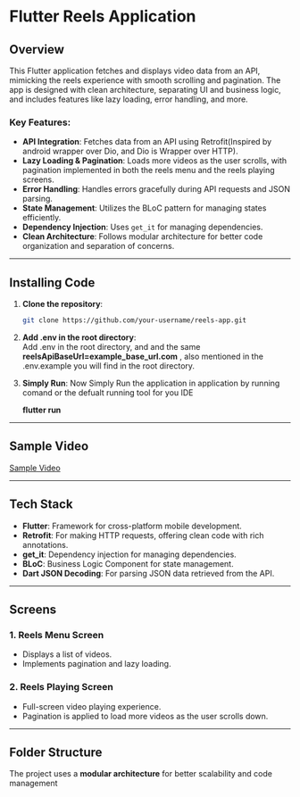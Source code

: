 # Flutter Reels Application

## Overview
This Flutter application fetches and displays video data from an API, mimicking the reels experience with smooth scrolling and pagination. The app is designed with clean architecture, separating UI and business logic, and includes features like lazy loading, error handling, and more.

### Key Features:
- **API Integration**: Fetches data from an API using Retrofit(Inspired by android wrapper over Dio, and Dio is Wrapper over HTTP).
- **Lazy Loading & Pagination**: Loads more videos as the user scrolls, with pagination implemented in both the reels menu and the reels playing screens.
- **Error Handling**: Handles errors gracefully during API requests and JSON parsing.
- **State Management**: Utilizes the BLoC pattern for managing states efficiently.
- **Dependency Injection**: Uses `get_it` for managing dependencies.
- **Clean Architecture**: Follows modular architecture for better code organization and separation of concerns.

---

## Installing Code

1. **Clone the repository**:
   ```bash
   git clone https://github.com/your-username/reels-app.git

2. **Add .env in the root directory**:   
      Add .env in the root directory, and and the same **reelsApiBaseUrl=example_base_url.com** , also mentioned in the .env.example you will find in the root directory.

1. **Simply Run**:
   Now Simply Run the application in application by running comand or the defualt running tool for you IDE

   **flutter run**     


---

## Sample Video

 [Sample Video](https://streamable.com/00jdl5)

---

## Tech Stack

- **Flutter**: Framework for cross-platform mobile development.
- **Retrofit**: For making HTTP requests, offering clean code with rich annotations.
- **get_it**: Dependency injection for managing dependencies.
- **BLoC**: Business Logic Component for state management.
- **Dart JSON Decoding**: For parsing JSON data retrieved from the API.

---

## Screens

### 1. **Reels Menu Screen**
   - Displays a list of videos.
   - Implements pagination and lazy loading.

### 2. **Reels Playing Screen**
   - Full-screen video playing experience.
   - Pagination is applied to load more videos as the user scrolls down.

---

## Folder Structure

The project uses a **modular architecture** for better scalability and code management


